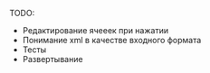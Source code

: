 TODO:
- Редактирование ячееек при нажатии
- Понимание xml в качестве входного формата
- Тесты
- Развертывание